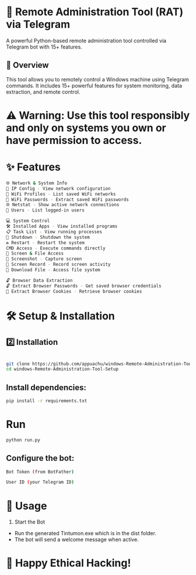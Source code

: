 # 🔹 Remote Administration Tool (RAT) via Telegram
A powerful Python-based remote administration tool controlled via Telegram bot with 15+ features.

## 📌 Overview
This tool allows you to remotely control a Windows machine using Telegram commands. It includes 15+ powerful features for system monitoring, data extraction, and remote control.

# ⚠️ Warning: Use this tool responsibly and only on systems you own or have permission to access.

# ✨ Features
```bash
🌐 Network & System Info
📌 IP Config - View network configuration
📡 WiFi Profiles - List saved WiFi networks
🔐 WiFi Passwords - Extract saved WiFi passwords
🌐 Netstat - Show active network connections
👥 Users - List logged-in users

💻 System Control
🛠 Installed Apps - View installed programs
📋 Task List - View running processes
🔴 Shutdown - Shutdown the system
♻ Restart - Restart the system
CMD Access - Execute commands directly
📸 Screen & File Access
📸 Screenshot - Capture screen
🎥 Screen Record - Record screen activity
📂 Download File - Access file system

🔓 Browser Data Extraction
🔓 Extract Browser Passwords - Get saved browser credentials
🍪 Extract Browser Cookies - Retrieve browser cookies
```
# 🛠️ Setup & Installation
## 2️⃣ Installation
```bash

git clone https://github.com/appuachu/windows-Remote-Administration-Tool-Setup.git
cd windows-Remote-Administration-Tool-Setup

```

## Install dependencies:

```bash
pip install -r requirements.txt

```
# Run 
```bash
python run.py

```
## Configure the bot:

```bash
Bot Token (from BotFather)

User ID (your Telegram ID)
```

# 🚀 Usage
1. Start the Bot
* Run the generated Tintumon.exe which is in the dist folder.
* The bot will send a welcome message when active.

# 🚀 Happy Ethical Hacking! 
